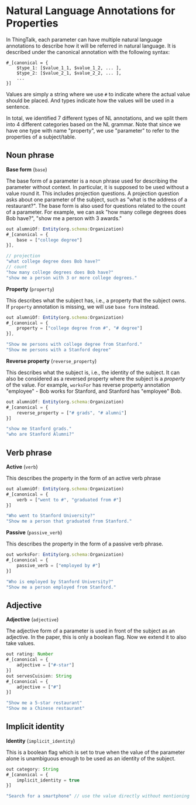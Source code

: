 # Natural Language Annotations for Properties

In ThingTalk, each parameter can have multiple natural language annotations
to describe how it will be referred in natural language. 
It is described under the canonical annotation with the following syntax:

```
#_[canonical = { 
    $type_1: [$value_1_1, $value_1_2, ... ], 
    $type_2: [$value_2_1, $value_2_2, ... ], 
    ...
}]
``` 

Values are simply a string where we use `#` to indicate where the actual value should be placed.
And types indicate how the values will be used in a sentence.

In total, we identified 7 different types of NL annotations, 
and we split them into 4 different categories based on the NL grammar.
Note that since we have one type with name "property", we use "parameter" to refer to the properties of a subject/table.  

## Noun phrase 
**Base form** (`base`)

The base form of a parameter is a noun phrase used for describing the parameter without context. In particular, it is supposed to be used without a value round it. This includes projection questions. A projection question asks about one parameter of the subject, such as "what is the address of a restaurant?". The base form is also used for questions related to the count of a parameter. For example, we can ask "how many college degrees does Bob have?", "show me a person with 3 awards."

```js
out alumniOf: Entity(org.schema:Organization)
#_[canonical = {
    base = ["college degree"]
}],

// projection
"what college degree does Bob have?"
// count
"how many college degrees does Bob have?" 
"show me a person with 3 or more college degrees."
```

**Property** (`property`)

This describes what the subject has, i.e., a property that the subject owns. If `property` annotation is missing, we will use `base form` instead.

```js
out alumniOf: Entity(org.schema:Organization)
#_[canonical = {
    property = ["college degree from #", "# degree"]
}],

"Show me persons with college degree from Stanford."
"Show me persons with a Stanford degree"
```


**Reverse property** (`reverse_property`)

This describes what the subject is, i.e., the identity of the subject. It can also be considered as a reversed property where the subject is a *property* of the value. For example, `worksFor` has reverse property annotation "employee" - Bob works for Stanford, and Stanford has "employee" Bob.

```js
out alumniOf: Entity(org.schema:Organization)
#_[canonical = {
    reverse_property = ["# grads", "# alumni"]
}]

"show me Stanford grads."
"who are Stanford Alumni?"
```

## Verb phrase
**Active** (`verb`)

This describes the property in the form of an active verb phrase

```js
out alumniOf: Entity(org.schema:Organization)
#_[canonical = {
    verb = ["went to #", "graduated from #"]
}]

"Who went to Stanford University?"
"Show me a person that graduated from Stanford."
```

**Passive** (`passive_verb`)

This describes the property in the form of a passive verb phrase.


```js
out worksFor: Entity(org.schema:Organization)
#_[canonical = {
    passive_verb = ["employed by #"]
}]

"Who is employed by Stanford University?"
"Show me a person employed from Stanford."
```


## Adjective 
**Adjective** (`adjective`)

The adjective form of a parameter is used in front of the subject as an adjective. In the paper, this is only a boolean flag. Now we extend it to also take values. 

```js
out rating: Number
#_[canonical = {
    adjective = ["#-star"]
}]
out servesCuisien: String
#_[canonical = {
    adjective = ["#"]
}]

"Show me a 5-star restaurant"
"Show me a Chinese restaurant"
```

## Implicit identity 
**Identity** (`implicit_identity`)

This is a boolean flag which is set to true when the value of the parameter alone is unambiguous enough to be used as an identity of the subject.  

```js
out category: String
#_[canonical = {
    implicit_identity = true
}]

"Search for a smartphone" // use the value directly without mentioning the subject "Product" or the property "category"
```